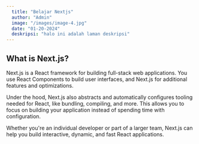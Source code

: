 ```yaml
---
  title: "Belajar Nextjs"
  author: "Admin"
  image: "/images/image-4.jpg"
  date: "01-20-2024"
  deskripsi: "halo ini adalah laman deskripsi"
---
```

## What is Next.js?
Next.js is a React framework for building full-stack web applications. You use React Components to build user interfaces, and Next.js for additional features and optimizations.

Under the hood, Next.js also abstracts and automatically configures tooling needed for React, like bundling, compiling, and more. This allows you to focus on building your application instead of spending time with configuration.

Whether you're an individual developer or part of a larger team, Next.js can help you build interactive, dynamic, and fast React applications.